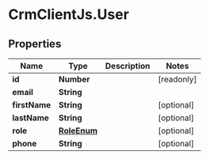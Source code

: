 # CrmClientJs.User

## Properties

Name | Type | Description | Notes
------------ | ------------- | ------------- | -------------
**id** | **Number** |  | [readonly] 
**email** | **String** |  | 
**firstName** | **String** |  | [optional] 
**lastName** | **String** |  | [optional] 
**role** | [**RoleEnum**](RoleEnum.md) |  | [optional] 
**phone** | **String** |  | [optional] 


